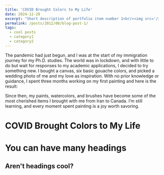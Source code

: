 ```yaml
---
title: 'COVID Brought Colors to My Life'
date: 2024-12-20
excerpt: "Short description of portfolio item number 1<br/><img src='/images/500x300.png'>"
permalink: /posts/2012/08/blog-post-1/
tags:
  - cool posts
  - category1
  - category2
---
```



The pandemic had just begun, and I was at the start of my immigration journey for my Ph.D. studies. The world was in lockdown, and with little to do but wait for responses to my academic applications, I decided to try something new. I bought a canvas, six basic gouache colors, and picked a wedding photo of me and my love as inspiration. With no prior knowledge or guidance, I spent three months working on my first painting and here is the result:

Since then, my paints, watercolors, and brushes have become some of the most cherished items I brought with me from Iran to Canada. I’m still learning, and every moment spent painting is a joy worth savoring.


COVID Brought Colors to My Life
======

You can have many headings
======

Aren't headings cool?
------
